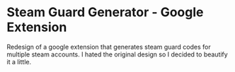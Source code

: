 # Steam Guard Generator - Google Extension
Redesign of a google extension that generates steam guard codes for multiple steam accounts.
I hated the original design so I decided to beautify it a little.
